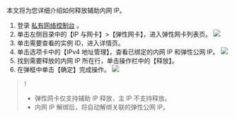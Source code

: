 本文将为您详细介绍如何释放辅助内网 IP。
1. 登录 [私有网络控制台](https://console.cloud.tencent.com/vpc) 。
2. 单击左侧目录中的【IP 与网卡】>【弹性网卡】，进入弹性网卡列表页。
![](https://main.qcloudimg.com/raw/4075af8d7e9655ab5306e5152e1a79ce.png)
3. 单击需要查看的实例 ID，进入详情页。
4. 单击选项卡中的【IPv4 地址管理】，查看已绑定的内网 IP 和弹性公网 IP。
![](https://main.qcloudimg.com/raw/c360781a44e6a7f976c5fd3bf0b87bd0.png)
5. 找到需要释放的内网 IP 所在行，单击操作栏中的【释放】。
6. 在弹框中单击【确定】完成操作。
![](https://main.qcloudimg.com/raw/de8b915dc8b2ac99bab3335117f9687d.png)
>!
>- 弹性网卡仅支持辅助 IP 释放，主 IP 不支持释放。
>- 内网 IP 解绑后，将自动解绑关联的弹性公网 IP。

